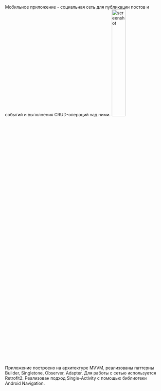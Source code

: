 Мобильное приложение - социальная сеть для публикации постов и событий и выполнения CRUD-операций над ними. 
<img alt="screenshot" width="30%" src="C:\Users\Анастасия\Downloads\Telegram Desktop\photo_2025-03-07_16-30-37.jpg"/>
Приложение построено на архитектуре MVVM, реализованы паттерны Builder, Singletone, Observer, Adapter. Для работы с сетью используется Retrofit2. Реализован подход Single-Activity с помощью библиотеки Android Navigation.
